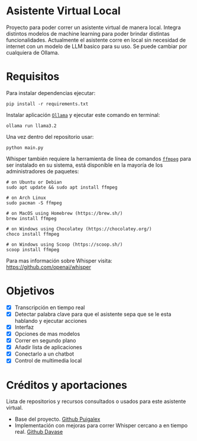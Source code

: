 # Asistente Virtual Local
Proyecto para poder correr un asistente virtual de manera local. Integra distintos modelos de machine learning para poder brindar distintas funcionalidades.
Actualmente el asistente corre en local sin necesidad de internet con un modelo de LLM basico para su uso. Se puede cambiar por cualquiera de Ollama.

# Requisitos

Para instalar dependencias ejecutar:
```
pip install -r requirements.txt
```
Instalar aplicación [`Ollama`](https://ollama.com/) y ejecutar este comando en terminal:
```
ollama run llama3.2
```

Una vez dentro del repositorio usar:
```
python main.py
```

Whisper también requiere la herramienta de línea de comandos [`ffmpeg`](https://ffmpeg.org/) para ser instalado en su sistema, está disponible en la mayoría de los administradores de paquetes:

```
# on Ubuntu or Debian
sudo apt update && sudo apt install ffmpeg

# on Arch Linux
sudo pacman -S ffmpeg

# on MacOS using Homebrew (https://brew.sh/)
brew install ffmpeg

# on Windows using Chocolatey (https://chocolatey.org/)
choco install ffmpeg

# on Windows using Scoop (https://scoop.sh/)
scoop install ffmpeg
```

Para mas información sobre Whisper visita: https://github.com/openai/whisper

# Objetivos
- [X] Transcripción en tiempo real 
- [X] Detectar palabra clave para que el asistente sepa que se le esta hablando y ejecutar acciones
- [X] Interfaz
- [X] Opciones de mas modelos
- [X] Correr en segundo plano
- [X] Añadir lista de aplicaciones
- [X] Conectarlo a un chatbot
- [X] Control de multimedia local

# Créditos y aportaciones
Lista de repositorios y recursos consultados o usados para este asistente virtual. 
* Base del proyecto. [Github Puigalex](https://github.com/puigalex/asistente_local)
* Implementación con mejoras para correr Whisper cercano a en tiempo real. [Github Davase](https://github.com/davabase/whisper_real_time)
